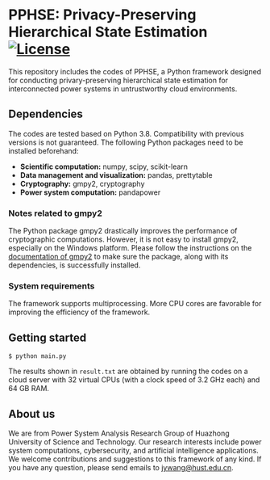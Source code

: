 # PPHSE: Privacy-Preserving Hierarchical State Estimation [![License](https://img.shields.io/badge/License-Apache%202.0-blue.svg)](https://opensource.org/licenses/Apache-2.0)

This repository includes the codes of PPHSE, a Python framework designed for conducting privary-preserving hierarchical state estimation for interconnected power systems in untrustworthy cloud environments.

## Dependencies

The codes are tested based on Python 3.8. Compatibility with previous versions is not guaranteed. The following Python packages need to be installed beforehand:

- **Scientific computation:** numpy, scipy, scikit-learn
- **Data management and visualization:** pandas, prettytable
- **Cryptography:** gmpy2, cryptography
- **Power system computation:** pandapower

### Notes related to gmpy2

The Python package gmpy2 drastically improves the performance of cryptographic computations. However, it is not easy to install gmpy2, especially on the Windows platform. Please follow the instructions on the [documentation of gmpy2](https://gmpy2.readthedocs.io/en/latest/intro.html#installation) to make sure the package, along with its dependencies, is successfully installed.

### System requirements

The framework supports multiprocessing. More CPU cores are favorable for improving the efficiency of the framework.

## Getting started

```
$ python main.py
```
The results shown in `result.txt` are obtained by running the codes on a cloud server with 32 virtual CPUs (with a clock speed of 3.2 GHz each) and 64 GB RAM.

## About us

We are from Power System Analysis Research Group of Huazhong University of Science and Technology. Our research interests include power system computations, cybersecurity, and artificial intelligence applications. We welcome contributions and suggestions to this framework of any kind. If you have any question, please send emails to [jywang@hust.edu.cn](mailto://jywang@hust.edu.cn).
